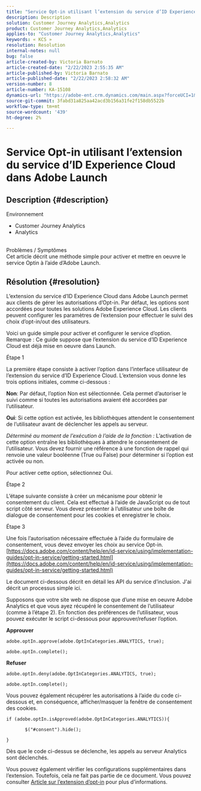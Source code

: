 ```yaml
---
title: "Service Opt-in utilisant l’extension du service d’ID Experience Cloud dans Adobe Launch"
description: Description
solution: Customer Journey Analytics,Analytics
product: Customer Journey Analytics,Analytics
applies-to: "Customer Journey Analytics,Analytics"
keywords: « KCS »
resolution: Resolution
internal-notes: null
bug: false
article-created-by: Victoria Barnato
article-created-date: "2/22/2023 2:55:35 AM"
article-published-by: Victoria Barnato
article-published-date: "2/22/2023 2:58:32 AM"
version-number: 8
article-number: KA-15108
dynamics-url: "https://adobe-ent.crm.dynamics.com/main.aspx?forceUCI=1&pagetype=entityrecord&etn=knowledgearticle&id=52ad565d-5cb2-ed11-83fe-6045bd0067ea"
source-git-commit: 3fabd31a825aa42acd3b156a31fe2f158db5522b
workflow-type: tm+mt
source-wordcount: '439'
ht-degree: 2%

---
```


# Service Opt-in utilisant l’extension du service d’ID Experience Cloud dans Adobe Launch

## Description {#description}

Environnement<br>
- Customer Journey Analytics
- Analytics



<br>Problèmes / Symptômes<br>
Cet article décrit une méthode simple pour activer et mettre en oeuvre le service Optin à l’aide d’Adobe Launch.


## Résolution {#resolution}


L’extension du service d’ID Experience Cloud dans Adobe Launch permet aux clients de gérer les autorisations d’Opt-in. Par défaut, les options sont accordées pour toutes les solutions Adobe Experience Cloud. Les clients peuvent configurer les paramètres de l’extension pour effectuer le suivi des choix d’opt-in/out des utilisateurs.

Voici un guide simple pour activer et configurer le service d’option.
<br>Remarque : Ce guide suppose que l’extension du service d’ID Experience Cloud est déjà mise en oeuvre dans Launch.<br>


Étape 1

La première étape consiste à activer l’option dans l’interface utilisateur de l’extension du service d’ID Experience Cloud. L’extension vous donne les trois options initiales, comme ci-dessous :

<b>Non</b>: Par défaut, l’option Non est sélectionnée. Cela permet d’autoriser le suivi comme si toutes les autorisations avaient été accordées par l’utilisateur.

<b>Oui</b>: Si cette option est activée, les bibliothèques attendent le consentement de l’utilisateur avant de déclencher les appels au serveur.

*Déterminé au moment de l’exécution à l’aide de la fonction :* L’activation de cette option entraîne les bibliothèques à attendre le consentement de l’utilisateur. Vous devez fournir une référence à une fonction de rappel qui renvoie une valeur booléenne (True ou False) pour déterminer si l’option est activée ou non.

Pour activer cette option, sélectionnez Oui.



Étape 2

L’étape suivante consiste à créer un mécanisme pour obtenir le consentement du client. Cela est effectué à l’aide de JavaScript ou de tout script côté serveur. Vous devez présenter à l’utilisateur une boîte de dialogue de consentement pour les cookies et enregistrer le choix.



Étape 3

Une fois l’autorisation nécessaire effectuée à l’aide du formulaire de consentement, vous devez envoyer les choix au service Opt-in.
[https://docs.adobe.com/content/help/en/id-service/using/implementation-guides/opt-in-service/getting-started.html](https://docs.adobe.com/content/help/en/id-service/using/implementation-guides/opt-in-service/getting-started.html)

Le document ci-dessous décrit en détail les API du service d’inclusion. J&#39;ai décrit un processus simple ici.

Supposons que votre site web ne dispose que d’une mise en oeuvre Adobe Analytics et que vous ayez récupéré le consentement de l’utilisateur (comme à l’étape 2). En fonction des préférences de l’utilisateur, vous pouvez exécuter le script ci-dessous pour approuver/refuser l’option.

<b>Approuver</b>


```
adobe.optIn.approve(adobe.OptInCategories.ANALYTICS, true);

adobe.optIn.complete();
```




<b>Refuser</b>


```
adobe.optIn.deny(adobe.OptInCategories.ANALYTICS, true);

adobe.optIn.complete();
```




Vous pouvez également récupérer les autorisations à l’aide du code ci-dessous et, en conséquence, afficher/masquer la fenêtre de consentement des cookies.


```
if (adobe.optIn.isApproved(adobe.OptInCategories.ANALYTICS)){

       $("#consent").hide();

}
```




Dès que le code ci-dessus se déclenche, les appels au serveur Analytics sont déclenchés.

Vous pouvez également vérifier les configurations supplémentaires dans l’extension. Toutefois, cela ne fait pas partie de ce document. Vous pouvez consulter [Article sur l’extension d’opt-in](https://experienceleague.adobe.com/docs/id-service/using/implementation/opt-in-service/launch.html) pour plus d’informations.
